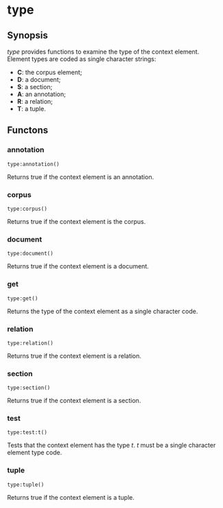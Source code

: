 <h1 class="library">type</h1>

## Synopsis

*type* provides functions to examine the type of the context element. Element types are coded as single character strings:
		
* **C**: the corpus element;
* **D**: a document;
* **S**: a section;
* **A**: an annotation;
* **R**: a relation;
* **T**: a tuple.



## Functons

<a name="annotation">

### annotation

`type:annotation()`

Returns true if the context element is an annotation.

<a name="corpus">

### corpus

`type:corpus()`

Returns true if the context element is the corpus.

<a name="document">

### document

`type:document()`

Returns true if the context element is a document.

<a name="get">

### get

`type:get()`

Returns the type of the context element as a single character code.

<a name="relation">

### relation

`type:relation()`

Returns true if the context element is a relation.

<a name="section">

### section

`type:section()`

Returns true if the context element is a section.

<a name="test">

### test

`type:test:t()`

Tests that the context element has the type *t*. *t* must be a single character element type code.

<a name="tuple">

### tuple

`type:tuple()`

Returns true if the context element is a tuple.

